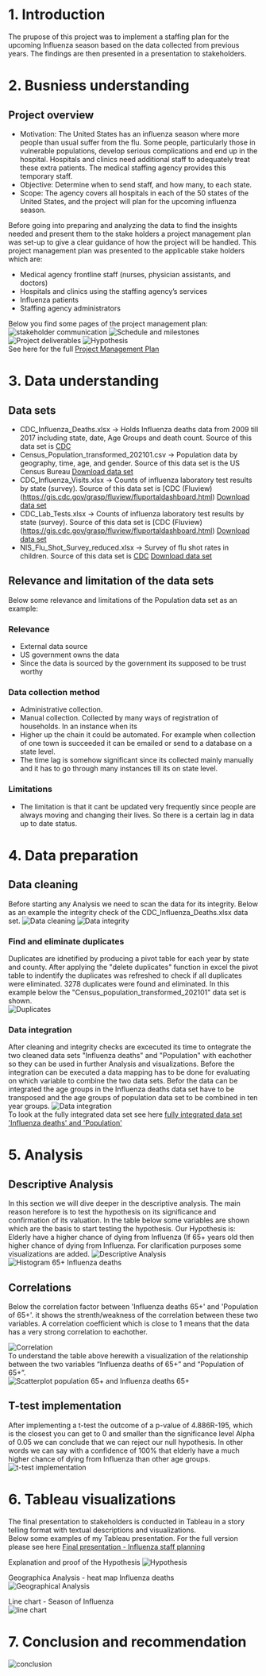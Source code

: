 # 1. Introduction
The prupose of this project was to implement a staffing plan for the upcoming Influenza season based on the data collected from previous years.
The findings are then presented in a presentation to stakeholders.

# 2. Busniess understanding

## Project overview
* Motivation: The United States has an influenza season where more people than usual
suffer from the flu. Some people, particularly those in vulnerable populations, develop serious
complications and end up in the hospital. Hospitals and clinics need additional staff to
adequately treat these extra patients. The medical staffing agency provides this temporary
staff.</br >
* Objective: Determine when to send staff, and how many, to each state.</br >
* Scope: The agency covers all hospitals in each of the 50 states of the United States, and
the project will plan for the upcoming influenza season. </br >

Before going into preparing and analyzing the data to find the insights needed and present them to the stake holders a project management plan was set-up to give a clear guidance of how the project will be handled.
This project management plan was presented to the applicable stake holders which are:
* Medical agency frontline staff (nurses, physician assistants, and doctors)</br >
* Hospitals and clinics using the staffing agency’s services</br >
* Influenza patients</br >
* Staffing agency administrators</br >

Below you find some pages of the project management plan:
![stakeholder communication](<screenshots/Stakeholder communication.png>)
![Schedule and milestones](<screenshots/Schedule and milestones.png>)
![Project deliverables](<screenshots/Project deliverables.png>)
![Hypothesis](<screenshots/Hypothesis.png>)</br >
See here for the full [Project Management Plan](<Project Management plan - Influenza season.pdf>)

# 3. Data understanding
## Data sets
* CDC_Influenza_Deaths.xlsx ->  Holds Influenza deaths data from 2009 till 2017 including state, date, Age Groups and death count. Source of this data set is [CDC](https://wonder.cdc.gov/ucd-icd10.html)</br >
* Census_Population_transformed_202101.csv -> Population data by geography, time, age, and gender. Source of this data set is the US Census Bureau [Download data set](<https://coach-courses-us.s3.amazonaws.com/public/courses/data-immersion/A1-A2_Influenza_Project/Census_Population_transformed_202101.csv>)
* CDC_Influenza_Visits.xlsx -> Counts of influenza laboratory test results by state (survey). Source of this data set is [CDC (Fluview)(<https://gis.cdc.gov/grasp/fluview/fluportaldashboard.html>) [Download data set](<https://images.careerfoundry.com/public/courses/data-immersion/A1-A2_Influenza_Project/CDC_Influenza_Visits.xlsx>)
* CDC_Lab_Tests.xlsx -> Counts of influenza laboratory test results by state (survey). Source of this data set is [CDC (Fluview)(<https://gis.cdc.gov/grasp/fluview/fluportaldashboard.html>) [Download data set](<https://images.careerfoundry.com/public/courses/data-immersion/A1-A2_Influenza_Project/CDC_Lab_Tests.xlsx>)
* NIS_Flu_Shot_Survey_reduced.xlsx -> Survey of flu shot rates in children. Source of this data set is [CDC](<https://www.cdc.gov/vaccines/imz-managers/nis/about.html>) [Download data set](<https://images.careerfoundry.com/public/courses/data-immersion/A1-A2_Influenza_Project/NIS_Flu_Shot_Survey_reduced.xlsx>)

## Relevance and limitation of the data sets
Below some relevance and limitations of the Population data set as an example:
### Relevance
* External data source
* US government owns the data
* Since the data is sourced by the government its supposed to be trust worthy

### Data collection method
* Administrative collection.
* Manual collection. Collected by many ways of registration of households. In an instance when its
* Higher up the chain it could be automated. For example when collection of one town is succeeded it can be emailed or send to a database on a state level.
* The time lag is somehow significant since its collected mainly manually and it has to go through many instances till its on state level.

### Limitations
* The limitation is that it cant be updated very frequently since people are always moving and changing their lives. So there is a certain lag in data up to date status.

# 4. Data preparation
## Data cleaning
Before starting any Analysis we need to scan the data for its integrity. Below as an example the integrity check of the CDC_Influenza_Deaths.xlsx data set.
![Data cleaning](<screenshots/Cleaning.png>)
![Data integrity](<screenshots/Data integrity.png>)

### Find and eliminate duplicates
Duplicates are idnetified by producing a pivot table for each year by state and county. After applying the "delete duplicates" function in excel the pivot table to indentify the duplicates was refreshed to check if all duplicates were eliminated.
3278 duplicates were found and eliminated.
In this example below the "Census_population_transformed_202101" data set is shown.</br >
![Duplicates](<screenshots/eliminate duplicates.png>)</br >

### Data integration
After cleaning and integrity checks are excecuted its time to ontegrate the two cleaned data sets "Influenza deaths" and "Population" with eachother so they can be used in further Analysis and visualizations.
Before the integration can be executed a data mapping has to be done for evaluating on which variable to combine the two data sets.
Befor the data can be integrated the age groups in the Influenza deaths data set have to be transposed and the age groups of population data set to be combined in ten year groups.
![Data integration](<screenshots/Data integration.png>)</br >
To look at the fully integrated data set see here [fully integrated data set 'Influenza deaths' and 'Population'](</1.7_Task_Data Integration.xlsx>)

# 5. Analysis
## Descriptive Analysis
In this section we will dive deeper in the descriptive analysis. The main reason herefore is to
test the hypothesis on its significance and confirmation of its valuation. In the table below some variables are shown which are the basis to start testing the hypothesis.
Our Hypothesis is: Elderly have a higher chance of dying from Influenza (If 65+ years old then higher chance of dying from Influenza.
For clarification purposes some visualizations are added.
![Descriptive Analysis](<screenshots/Descriptive Analysis table.png>)</br >
![Histogram 65+ Influenza deaths](<screenshots/Histogram 65+ Influenza deaths.png>)</br >

## Correlations
Below the correlation factor between 'Influenza deaths 65+' and 'Population of 65+'. it shows the strenth/weakness of the correlation between these two variables.
A correlation coefficient which is close to 1 means that the data has a very strong correlation to eachother.

![Correlation](<screenshots/Correlation.png>)</br >
To understand the table above herewith a visualization of the relationship between the two
variables “Influenza deaths of 65+” and “Population of 65+”.</br >
![Scatterplot population 65+ and Influenza deaths 65+](<screenshots/scatterplot correlation.png>)</br >

## T-test implementation
After implementing a t-test the outcome of a p-value of 4.886R-195, which is the closest you can get
to 0 and smaller than the significance level Alpha of 0.05 we can conclude that we can reject our
null hypothesis. In other words we can say with a confidence of 100% that elderly have a much
higher chance of dying from Influenza than other age groups.
![t-test implementation](<screenshots/t-test implementation.png>)</br >

# 6. Tableau visualizations
The final presentation to stakeholders is conducted in Tableau in a story telling format with textual descriptions and visualizations.</br >
Below some examples of my Tableau presentation. For the full version please see here [Final presentation - Influenza staff planning](https://public.tableau.com/app/profile/constantin.melachrinos/viz/2_9StorytellingwithdataPresentations/2_9StorytellingwithdataPresentations#1)</br >

Explanation and proof of the Hypothesis
![Hypothesis](<screenshots/Tableau - Hypothesis.png>)</br >

Geographica Analysis - heat map Influenza deaths</br >
![Geographical Analysis](<screenshots/Tableau - Geographical Analysis.png>)</br >

Line chart - Season of Influenza</br >
![line chart](<screenshots/Tableau - line chart influenza season.png>)</br >

# 7. Conclusion and recommendation
![conclusion](<screenshots/Tableau - conclusion.png>)</br >











